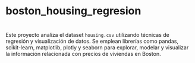 # boston_housing_regresion
#
Este proyecto analiza el dataset `housing.csv` utilizando técnicas de regresión y visualización de datos. Se emplean librerías como pandas, scikit-learn, matplotlib, plotly y seaborn para explorar, modelar y visualizar la información relacionada con precios de viviendas en Boston.